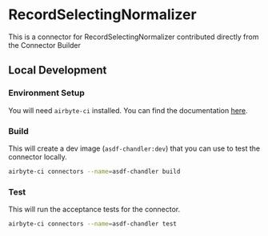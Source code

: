 # RecordSelectingNormalizer
This is a connector for RecordSelectingNormalizer contributed directly from the Connector Builder


## Local Development
### Environment Setup
You will need `airbyte-ci` installed. You can find the documentation [here](airbyte-ci).

### Build
This will create a dev image (`asdf-chandler:dev`) that you can use to test the connector locally.
```bash
airbyte-ci connectors --name=asdf-chandler build
```

### Test
This will run the acceptance tests for the connector.
```bash
airbyte-ci connectors --name=asdf-chandler test
```
